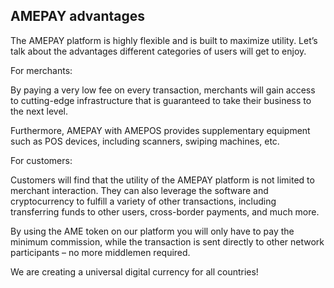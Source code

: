 ## AMEPAY advantages

The AMEPAY platform is highly flexible and is built to maximize utility. Let’s talk about the advantages different categories of users will get to enjoy.

For merchants:

By paying a very low fee on every transaction, merchants will gain access to cutting-edge infrastructure that is guaranteed to take their business to the next level.

Furthermore, AMEPAY with AMEPOS provides supplementary equipment such as POS devices, including scanners, swiping machines, etc.

For customers:

Customers will find that the utility of the AMEPAY platform is not limited to merchant interaction. They can also leverage the software and cryptocurrency to fulfill a variety of other transactions, including transferring funds to other users, cross-border payments, and much more.

By using the AME token on our platform you will only have to pay the minimum commission, while the transaction is sent directly to other network participants – no more middlemen required.

We are creating a universal digital currency for all countries!
